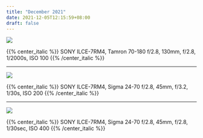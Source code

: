 ```yaml
---
title: "December 2021"
date: 2021-12-05T12:15:59+08:00
draft: false
---
```


![](https://gw.alipayobjects.com/zos/antfincdn/ue9t3z3vOQ/1636803450.jpg)

{{% center_italic %}}
SONY ILCE-7RM4, Tamron 70-180 f/2.8, 130mm, f/2.8, 1/2000s, ISO 100
{{% /center_italic %}}

---

![](https://gw.alipayobjects.com/zos/antfincdn/THbfwYWMtK/DSC08350-01.jpg)

{{% center_italic %}}
SONY ILCE-7RM4, Sigma 24-70 f/2.8, 45mm, f/3.2, 1/30s, ISO 200
{{% /center_italic %}}

---

![](https://gw.alipayobjects.com/zos/antfincdn/jy5MvFmmtL/DSC08396-02-01.jpeg)

{{% center_italic %}}
SONY ILCE-7RM4, Sigma 24-70 f/2.8, 45mm, f/2.8, 1/30sec, ISO 400
{{% /center_italic %}}
